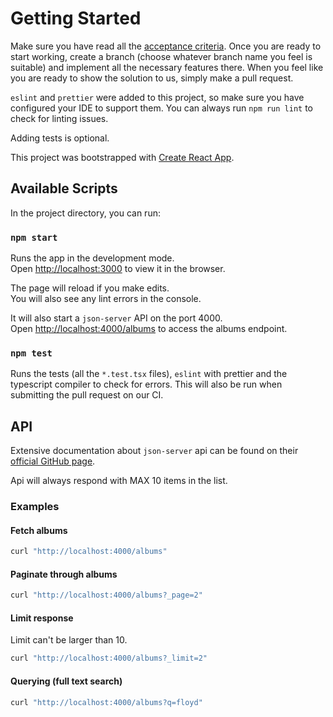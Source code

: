 # Getting Started

Make sure you have read all the [acceptance criteria](https://boxplot.notion.site/Artefacts-for-FE-test-1ed95b4e67254cfd96cccc508a33664f).
Once you are ready to start working, create a branch (choose whatever branch name you feel is suitable) and implement
all the necessary features there. When you feel like you are ready to show the solution to us, simply make a pull request.

`eslint` and `prettier` were added to this project, so make sure you have configured your IDE to support them.
You can always run `npm run lint` to check for linting issues.

Adding tests is optional.

This project was bootstrapped with [Create React App](https://github.com/facebook/create-react-app).

## Available Scripts

In the project directory, you can run:

### `npm start`

Runs the app in the development mode.\
Open [http://localhost:3000](http://localhost:3000) to view it in the browser.

The page will reload if you make edits.\
You will also see any lint errors in the console.

It will also start a `json-server` API on the port 4000.\
Open [http://localhost:4000/albums](http://localhost:4000/albums) to access the albums endpoint.

### `npm test`

Runs the tests (all the `*.test.tsx` files), `eslint` with prettier and the typescript compiler to check for errors.
This will also be run when submitting the pull request on our CI.

## API

Extensive documentation about `json-server` api can be found on their [official GitHub page](https://github.com/typicode/json-server#table-of-contents).

Api will always respond with MAX 10 items in the list.

### Examples

#### Fetch albums

```bash
curl "http://localhost:4000/albums"
```

#### Paginate through albums

```bash
curl "http://localhost:4000/albums?_page=2"
```

#### Limit response

Limit can't be larger than 10.

```bash
curl "http://localhost:4000/albums?_limit=2"
```

#### Querying (full text search)

```bash
curl "http://localhost:4000/albums?q=floyd"
```
